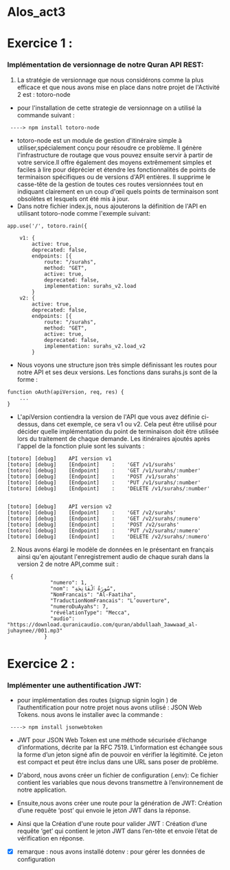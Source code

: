 # Alos_act3
# Exercice 1 :
### Implémentation de versionnage  de notre Quran API REST:
1. La stratégie de versionnage  que nous considérons comme la plus efficace et que nous avons mise en place dans notre projet de l'Activité 2 est :  totoro-node 
- pour l'installation de cette strategie de versionnage on a utilisé la commande suivant :
```
 ----> npm install totoro-node 
```
- totoro-node est un module de gestion d'itinéraire simple à utiliser,spécialement conçu pour résoudre ce problème. Il génère l'infrastructure de routage que vous pouvez ensuite servir à partir de votre service.Il offre également des moyens extrêmement simples et faciles à lire pour déprécier et étendre les fonctionnalités de points de terminaison spécifiques ou de versions d'API entières.  Il supprime le casse-tête de la gestion de toutes ces routes versionnées tout en indiquant clairement en un coup d'œil quels points de terminaison sont obsolètes et lesquels ont été mis à jour.
- Dans notre fichier index.js, nous ajouterons la définition de l'API en utilisant totoro-node comme l'exemple suivant:
```
app.use('/', totoro.rain({

    v1: {
        active: true,
        deprecated: false,
        endpoints: [{
            route: "/surahs",
            method: "GET",
            active: true,
            deprecated: false,
            implementation: surahs_v2.load
        }
    v2: {
        active: true,
        deprecated: false,
        endpoints: [{
            route: "/surahs",
            method: "GET",
            active: true,
            deprecated: false,
            implementation: surahs_v2.load_v2
        }
```
- Nous voyons une structure json très simple définissant les routes pour notre API et ses deux versions. Les fonctions dans surahs.js sont de la forme :
```
function oAuth(apiVersion, req, res) { 
    ...
}
```

- L'apiVersion contiendra la version de l'API que vous avez définie ci-dessus, dans cet exemple, ce sera v1 ou v2. Cela peut être utilisé pour décider quelle implémentation du point de terminaison doit être utilisée lors du traitement de chaque demande.
Les itinéraires ajoutés après l'appel de la fonction pluie sont les suivants :
```
[totoro] [debug]    API version v1
[totoro] [debug]    [Endpoint]    :    'GET /v1/surahs'        
[totoro] [debug]    [Endpoint]    :    'GET /v1/surahs/:number'
[totoro] [debug]    [Endpoint]    :    'POST /v1/surahs'       
[totoro] [debug]    [Endpoint]    :    'PUT /v1/surahs/:number'
[totoro] [debug]    [Endpoint]    :    'DELETE /v1/surahs/:number'


[totoro] [debug]    API version v2
[totoro] [debug]    [Endpoint]    :    'GET /v2/surahs'
[totoro] [debug]    [Endpoint]    :    'GET /v2/surahs/:numero'
[totoro] [debug]    [Endpoint]    :    'POST /v2/surahs'
[totoro] [debug]    [Endpoint]    :    'PUT /v2/surahs/:numero'
[totoro] [debug]    [Endpoint]    :    'DELETE /v2/surahs/:numero'
```

 2. Nous avons élargi le modèle de données en le présentant en français ainsi qu'en ajoutant l'enregistrement audio de chaque surah dans la version 2 de notre API,comme suit :
```
 {
              "numero": 1,
              "nom": "سُورَةُ ٱلْفَاتِحَةِ",
              "NomFrancais": "Al-Faatiha",
              "TraductionNomFrancais": "L’ouverture",
              "numeroDuAyahs": 7,
              "révélationType": "Mecca",
              "audio": "https://download.quranicaudio.com/quran/abdullaah_3awwaad_al-juhaynee//001.mp3"
            }
```

# Exercice 2 :
### Implémenter une authentification JWT:
- pour implémentation des routes (signup signin login ) de l’authentification pour notre projet nous avons utilisé : JSON Web Tokens.
nous avons le installer avec la commande :
```
 ----> npm install jsonwebtoken
```

- JWT pour JSON Web Token est une méthode sécurisée d’échange d’informations, décrite par la RFC 7519. L’information est échangée sous la forme d’un jeton signé afin de pouvoir en vérifier la légitimité. Ce jeton est compact et peut être inclus dans une URL sans poser de problème.

- D'abord, nous avons créer un fichier de configuration (.env): Ce fichier contient les variables que nous devons transmettre à l’environnement de notre application.
- Ensuite,nous avons créer une route pour la génération de JWT: Création d’une requête ‘post’ qui envoie le jeton JWT dans la réponse. 
- Ainsi que la Création d'une route pour valider JWT : Création d’une requête ‘get’ qui contient le jeton JWT dans l’en-tête et envoie l’état de vérification en réponse.

- [x] remarque :
 nous avons installé dotenv : pour gérer les données de configuration
